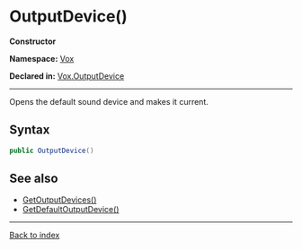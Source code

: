# OutputDevice()

**Constructor**

**Namespace:** [Vox](Vox.md)

**Declared in:** [Vox.OutputDevice](Vox.OutputDevice.md)

------



Opens the default sound device and makes it current.


## Syntax

```csharp
public OutputDevice()
```

## See also
* [GetOutputDevices()](Vox.OutputDevice.GetOutputDevices().md)
* [GetDefaultOutputDevice()](Vox.OutputDevice.GetDefaultOutputDevice().md)

------

[Back to index](index.md)